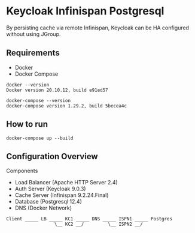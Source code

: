 # Keycloak Infinispan Postgresql

By persisting cache via remote Infinispan,
Keycloak can be HA configured without using JGroup.

## Requirements

* Docker
* Docker Compose

```
docker --version
Docker version 20.10.12, build e91ed57

docker-compose --version
docker-compose version 1.29.2, build 5becea4c
```

## How to run

```
docker-compose up --build
```

## Configuration Overview

Components

- Load Balancer (Apache HTTP Server 2.4)
- Auth Server (Keycloak 9.0.3)
- Cache Server (Infinispan 9.2.24.Final)
- Database (Postgresql 12.4)
- DNS (Docker Network)

```
Client _____ LB _____ KC1 _____ DNS _____ ISPN1 _____ Postgres
                  \__ KC2 __/         \__ ISPN2 __/
```
